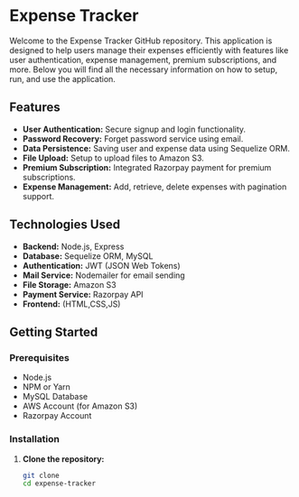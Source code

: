 # Expense Tracker

Welcome to the Expense Tracker GitHub repository. This application is designed to help users manage their expenses efficiently with features like user authentication, expense management, premium subscriptions, and more. Below you will find all the necessary information on how to setup, run, and use the application.

## Features

- **User Authentication:** Secure signup and login functionality.
- **Password Recovery:** Forget password service using email.
- **Data Persistence:** Saving user and expense data using Sequelize ORM.
- **File Upload:** Setup to upload files to Amazon S3.
- **Premium Subscription:** Integrated Razorpay payment for premium subscriptions.
- **Expense Management:** Add, retrieve, delete expenses with pagination support.

## Technologies Used

- **Backend:** Node.js, Express
- **Database:** Sequelize ORM, MySQL
- **Authentication:** JWT (JSON Web Tokens)
- **Mail Service:** Nodemailer for email sending
- **File Storage:** Amazon S3
- **Payment Service:** Razorpay API
- **Frontend:** (HTML,CSS,JS)

## Getting Started

### Prerequisites

- Node.js
- NPM or Yarn
- MySQL Database
- AWS Account (for Amazon S3)
- Razorpay Account

### Installation

1. **Clone the repository:**

   ```bash
   git clone 
   cd expense-tracker
